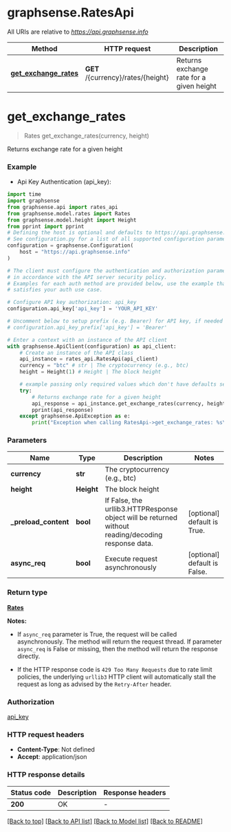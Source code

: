 # graphsense.RatesApi

All URIs are relative to *https://api.graphsense.info*

Method | HTTP request | Description
------------- | ------------- | -------------
[**get_exchange_rates**](RatesApi.md#get_exchange_rates) | **GET** /{currency}/rates/{height} | Returns exchange rate for a given height


# **get_exchange_rates**
> Rates get_exchange_rates(currency, height)

Returns exchange rate for a given height

### Example

* Api Key Authentication (api_key):
```python
import time
import graphsense
from graphsense.api import rates_api
from graphsense.model.rates import Rates
from graphsense.model.height import Height
from pprint import pprint
# Defining the host is optional and defaults to https://api.graphsense.info
# See configuration.py for a list of all supported configuration parameters.
configuration = graphsense.Configuration(
    host = "https://api.graphsense.info"
)

# The client must configure the authentication and authorization parameters
# in accordance with the API server security policy.
# Examples for each auth method are provided below, use the example that
# satisfies your auth use case.

# Configure API key authorization: api_key
configuration.api_key['api_key'] = 'YOUR_API_KEY'

# Uncomment below to setup prefix (e.g. Bearer) for API key, if needed
# configuration.api_key_prefix['api_key'] = 'Bearer'

# Enter a context with an instance of the API client
with graphsense.ApiClient(configuration) as api_client:
    # Create an instance of the API class
    api_instance = rates_api.RatesApi(api_client)
    currency = "btc" # str | The cryptocurrency (e.g., btc)
    height = Height(1) # Height | The block height

    # example passing only required values which don't have defaults set
    try:
        # Returns exchange rate for a given height
        api_response = api_instance.get_exchange_rates(currency, height)
        pprint(api_response)
    except graphsense.ApiException as e:
        print("Exception when calling RatesApi->get_exchange_rates: %s\n" % e)
```


### Parameters

Name | Type | Description  | Notes
------------- | ------------- | ------------- | -------------
 **currency** | **str**| The cryptocurrency (e.g., btc) |
 **height** | **Height**| The block height |
**_preload_content** | **bool** | If False, the urllib3.HTTPResponse object will be returned without reading/decoding response data. | [optional] default is True. 
**async_req** | **bool** | Execute request asynchronously | [optional] default is False.

### Return type

[**Rates**](Rates.md)

**Notes:**

* If `async_req` parameter is True, the request will be called asynchronously.  The method will return the request thread.  If parameter `async_req` is False or missing, then the method will return the response directly.

* If the HTTP response code is `429 Too Many Requests` due to rate limit policies, the underlying `urllib3` HTTP client will automatically stall the request as long as advised by the `Retry-After` header.

### Authorization

[api_key](../README.md#api_key)

### HTTP request headers

 - **Content-Type**: Not defined
 - **Accept**: application/json


### HTTP response details
| Status code | Description | Response headers |
|-------------|-------------|------------------|
**200** | OK |  -  |

[[Back to top]](#) [[Back to API list]](../README.md#documentation-for-api-endpoints) [[Back to Model list]](../README.md#documentation-for-models) [[Back to README]](../README.md)

